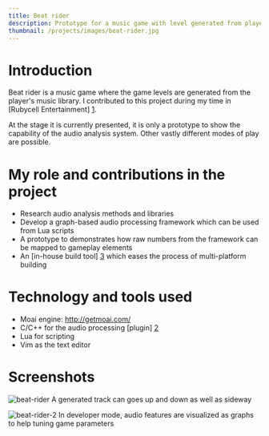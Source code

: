 ```yaml
---
title: Beat rider
description: Prototype for a music game with level generated from player's music library
thumbnail: /projects/images/beat-rider.jpg
---
```


# Introduction

Beat rider is a music game where the game levels are generated from the player's music library.
I contributed to this project during my time in [Rubycell Entertainment] [1].

At the stage it is currently presented, it is only a prototype to show the capability of the audio analysis system.
Other vastly different modes of play are possible.

# My role and contributions in the project

- Research audio analysis methods and libraries
- Develop a graph-based audio processing framework which can be used from Lua scripts
- A prototype to demonstrates how raw numbers from the framework can be mapped to gameplay elements
- An [in-house build tool] [3] which eases the process of multi-platform building

# Technology and tools used

- Moai engine: http://getmoai.com/
- C/C++ for the audio processing [plugin] [2]
- Lua for scripting
- Vim as the text editor

# Screenshots

![beat-rider](/projects/images/beat-rider.jpg)
A generated track can goes up and down as well as sideway

![beat-rider-2](/projects/images/beat-rider2.jpg)
In developer mode, audio features are visualized as graphs to help tuning game parameters

[1]: http://rubycell.com/
[2]: https://github.com/moaiforge/moai-sdk/wiki/Using-Plugins
[3]: https://github.com/bullno1/easter
